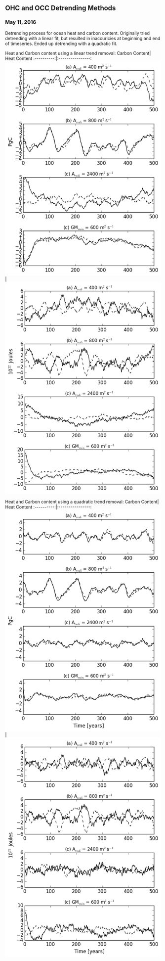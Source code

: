 ## OHC and OCC Detrending Methods 
### May 11, 2016 

Detrending process for ocean heat and carbon content. Originally tried detrending with a linear fit, but resulted in inaccuricies at beginning and end of timeseries. Ended up detrending with a quadratic fit. 

Heat and Carbon content using a linear trend removal:
Carbon Content| Heat Content 
:----------:|:----------------:
![](figures/aredi_occ_timeseries.png)|![](figures/aredi_ohc_timeseries.png)

Heat and Carbon content using a quadratic trend removal: 
Carbon Content| Heat Content 
:----------:|:----------------:
![](figures/aredi_occ_timeseries_quadratic_detrend.png)|![](figures/aredi_ohc_timeseries_quadratic_detrend.png)
